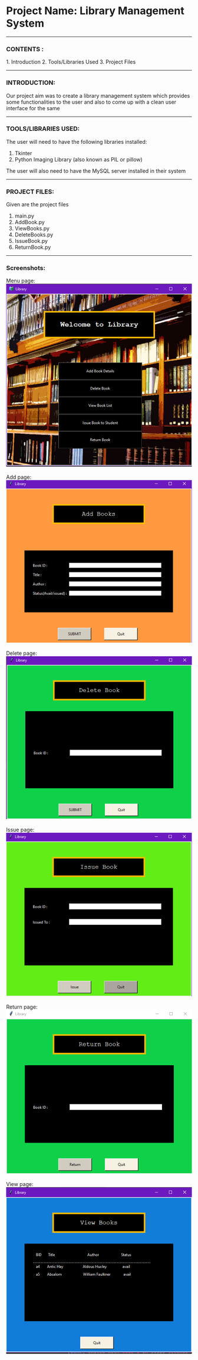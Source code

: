 <h1>Project Name: Library Management System</h1>

------------

<h3>CONTENTS :</h3>
1. Introduction
2. Tools/Libraries Used
3. Project Files

------------

<h3>INTRODUCTION:</h3>

Our project aim was to create a library management system which provides
some functionalities to the user and also to come up with a clean user 
interface for the same

------------

<h3>TOOLS/LIBRARIES USED:</h3>

The user will need to have the following libraries installed:
1. Tkinter
2. Python Imaging Library (also known as PIL or pillow)

The user will also need to have the MySQL server installed in their system

------------

<h3>PROJECT FILES:</h3>

Given are the project files 
1. main.py
2. AddBook.py
3. ViewBooks.py
4. DeleteBooks.py
5. IssueBook.py
6. ReturnBook.py

------------

<h3>Screenshots: </h3>
Menu page:

<br>
<img src="screenshots/menu.png">
<br>
<br>
Add page:

<br>
<img src="screenshots/add.png">
<br>
<br>
Delete page:

<br>
<img src="screenshots/del.png">
<br>
<br>
Issue page:

<br>
<img src="screenshots/issue.png">
<br>
<br>
Return page:

<br>
<img src="screenshots/return.png">
<br>
<br>
View page:

<br>
<img src="screenshots/view.png">